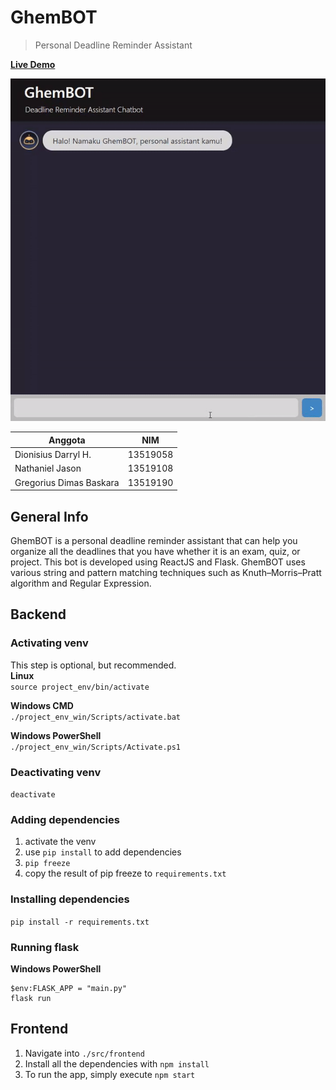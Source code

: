 # GhemBOT

> Personal Deadline Reminder Assistant

[**Live Demo**](https://ghembot.netlify.app/)

![](./demo.gif)


| Anggota                 | NIM      |
| ----------------------- | -------- |
| Dionisius Darryl H.     | 13519058 |
| Nathaniel Jason         | 13519108 |
| Gregorius Dimas Baskara | 13519190 |

## General Info

GhemBOT is a personal deadline reminder assistant that can help you organize all the deadlines that you have whether it is an exam, quiz, or project. This bot is developed using ReactJS and Flask. GhemBOT uses various string and pattern matching techniques such as Knuth–Morris–Pratt algorithm and Regular Expression.

## Backend

### Activating venv

This step is optional, but recommended.  
**Linux**  
`source project_env/bin/activate`

**Windows CMD**  
`./project_env_win/Scripts/activate.bat`

**Windows PowerShell**  
`./project_env_win/Scripts/Activate.ps1`

### Deactivating venv

`deactivate`

### Adding dependencies

1. activate the venv
2. use `pip install` to add dependencies
3. `pip freeze`
4. copy the result of pip freeze to `requirements.txt`

### Installing dependencies

`pip install -r requirements.txt`

### Running flask

**Windows PowerShell**

```
$env:FLASK_APP = "main.py"
flask run
```

## Frontend

1. Navigate into `./src/frontend`
2. Install all the dependencies with `npm install`
3. To run the app, simply execute `npm start`
